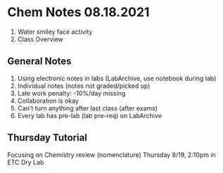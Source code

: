 # Chem Notes 08.18.2021

1. Water smiley face activity
2. Class Overview

## General Notes
1. Using electronic notes in labs (LabArchive, use notebook during lab)
2. Individual notes (notes not graded/picked up)
3. Late work penalty: -10%/day missing
4. Collaboration is okay
5. Can't turn anything after last class (after exams)
6. Every lab has pre-lab (lab pre-req) on LabArchive


## Thursday Tutorial
Focusing on Chemistry review (nomenclature)
Thursday 8/19, 2:10pm in ETC Dry Lab